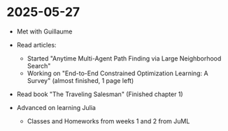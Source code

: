 # 2025-05-27

- Met with Guillaume

- Read articles:
    - Started "Anytime Multi-Agent Path Finding via Large Neighborhood Search"
    - Working on "End-to-End Constrained Optimization Learning: A Survey" (almost finished, 1 page left)

- Read book "The Traveling Salesman" (Finished chapter 1)

- Advanced on learning Julia
    - Classes and Homeworks from weeks 1 and 2 from JuML